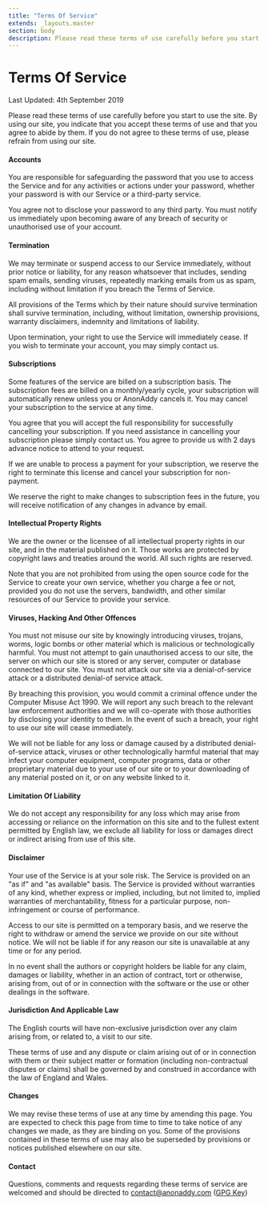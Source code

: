 ```yaml
---
title: "Terms Of Service"
extends: _layouts.master
section: body
description: Please read these terms of use carefully before you start to use the site. By using our site, you indicate that you accept these terms of use and that you agree to abide by them.
---
```


<h1 class="w-full text-center">Terms Of Service</h1>
<div class="w-full mt-4 mb-12">
  <div class="h-1 mx-auto gradient w-64 opacity-25 my-0 py-0 rounded-t"></div>
</div>

<p class="text-sm text-grey-400 mb-4">Last Updated: 4th September 2019</p>

Please read these terms of use carefully before you start to use the site. By using our site, you indicate that you accept these terms of use and that you agree to abide by them. If you do not agree to these terms of use, please refrain from using our site.

#### **Accounts**

You are responsible for safeguarding the password that you use to access the Service and for any activities or actions under your password, whether your password is with our Service or a third-party service.

You agree not to disclose your password to any third party. You must notify us immediately upon becoming aware of any breach of security or unauthorised use of your account.


#### **Termination**

We may terminate or suspend access to our Service immediately, without prior notice or liability, for any reason whatsoever that includes, sending spam emails, sending viruses, repeatedly marking emails from us as spam, including without limitation if you breach the Terms of Service.

All provisions of the Terms which by their nature should survive termination shall survive termination, including, without limitation, ownership provisions, warranty disclaimers, indemnity and limitations of liability.

Upon termination, your right to use the Service will immediately cease. If you wish to terminate your account, you may simply contact us.


#### **Subscriptions**

Some features of the service are billed on a subscription basis. The subscription fees are billed on a monthly/yearly cycle, your subscription will automatically renew unless you or AnonAddy cancels it. You may cancel your subscription to the service at any time.

You agree that you will accept the full responsibility for successfully cancelling your subscription. If you need assistance in cancelling your subscription please simply contact us. You agree to provide us with 2 days advance notice to attend to your request.

If we are unable to process a payment for your subscription, we reserve the right to terminate this license and cancel your subscription for non-payment.

We reserve the right to make changes to subscription fees in the future, you will receive notification of any changes in advance by email.


#### **Intellectual Property Rights**

We are the owner or the licensee of all intellectual property rights in our site, and in the material published on it. Those works are protected by copyright laws and treaties around the world. All such rights are reserved.

Note that you are not prohibited from using the open source code for the Service to create your own service, whether you charge a fee or not, provided you do not use the servers, bandwidth, and other similar resources of our Service to provide your service.


#### **Viruses, Hacking And Other Offences**

You must not misuse our site by knowingly introducing viruses, trojans, worms, logic bombs or other material which is malicious or technologically harmful. You must not attempt to gain unauthorised access to our site, the server on which our site is stored or any server, computer or database connected to our site. You must not attack our site via a denial-of-service attack or a distributed denial-of service attack.

By breaching this provision, you would commit a criminal offence under the Computer Misuse Act 1990. We will report any such breach to the relevant law enforcement authorities and we will co-operate with those authorities by disclosing your identity to them. In the event of such a breach, your right to use our site will cease immediately.

We will not be liable for any loss or damage caused by a distributed denial-of-service attack, viruses or other technologically harmful material that may infect your computer equipment, computer programs, data or other proprietary material due to your use of our site or to your downloading of any material posted on it, or on any website linked to it.


#### **Limitation Of Liability**

We do not accept any responsibility for any loss which may arise from accessing or reliance on the information on this site and to the fullest extent permitted by English law, we exclude all liability for loss or damages direct or indirect arising from use of this site.


#### **Disclaimer**

Your use of the Service is at your sole risk. The Service is provided on an "as if" and "as available" basis. The Service is provided without warranties of any kind, whether express or implied, including, but not limited to, implied warranties of merchantability, fitness for a particular purpose, non-infringement or course of performance.

Access to our site is permitted on a temporary basis, and we reserve the right to withdraw or amend the service we provide on our site without notice. We will not be liable if for any reason our site is unavailable at any time or for any period.

In no event shall the authors or copyright holders be liable for any claim, damages or liability, whether in an action of contract, tort or otherwise, arising from, out of or in connection with the software or the use or other dealings in the software.


#### **Jurisdiction And Applicable Law**

The English courts will have non-exclusive jurisdiction over any claim arising from, or related to, a visit to our site.

These terms of use and any dispute or claim arising out of or in connection with them or their subject matter or formation (including non-contractual disputes or claims) shall be governed by and construed in accordance with the law of England and Wales.

#### **Changes**

We may revise these terms of use at any time by amending this page. You are expected to check this page from time to time to take notice of any changes we made, as they are binding on you. Some of the provisions contained in these terms of use may also be superseded by provisions or notices published elsewhere on our site.

#### **Contact**

Questions, comments and requests regarding these terms of service are welcomed and should be directed to [contact@anonaddy.com](mailto:contact@anonaddy.com) ([GPG Key](/anonaddy-contact-public-key.asc))